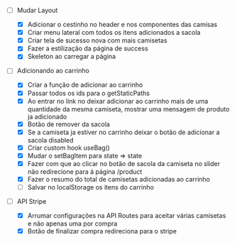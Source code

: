 - [ ] Mudar Layout

  - [x] Adicionar o cestinho no header e nos componentes das camisas
  - [x] Criar menu lateral com todos os itens adicionados a sacola
  - [x] Criar tela de sucesso nova com mais camisetas
  - [x] Fazer a estilização da página de success
  - [x] Skeleton ao carregar a página

- [ ] Adicionando ao carrinho

  - [x] Criar a função de adicionar ao carrinho
  - [x] Passar todos os ids para o getStaticPaths
  - [x] Ao entrar no link no deixar adicionar ao carrinho mais de uma quantidade da mesma camiseta, mostrar uma mensagem de produto ja adicionado
  - [x] Botão de remover da sacola
  - [x] Se a camiseta ja estiver no carrinho deixar o botão de adicionar a sacola disabled
  - [x] Criar custom hook useBag()
  - [x] Mudar o setBagItem para state => state
  - [x] Fazer com que ao clicar no botão de sacola da camiseta no slider não redirecione para á página /product
  - [x] Fazer o resumo do total de camisetas adicionadas ao carrinho
  - [ ] Salvar no localStorage os itens do carrinho

- [ ] API Stripe
  - [x] Arrumar configurações na API Routes para aceitar várias camisetas e não apenas uma por compra
  - [x] Botão de finalizar compra redireciona para o stripe
